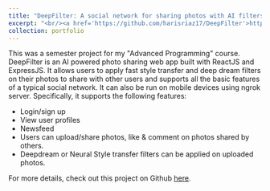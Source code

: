 ```yaml
---
title: "DeepFilter: A social network for sharing photos with AI filters"
excerpt: "<br/><a href='https://github.com/harisriaz17/DeepFilter'>https://github.com/harisriaz17/DeepFilter</a><br/><img src='../images/deepfilter.png' width='500' height = '500'/><br/>"
collection: portfolio
---
```


This was a semester project for my "Advanced Programming" course. DeepFilter is an AI powered photo sharing web app built with ReactJS and ExpressJS. It allows users to apply fast style transfer and deep dream filters on their photos to share with other users and supports all the basic features of a typical social network. It can also be run on mobile devices using ngrok server. Specifically, it supports the following features:
* Login/sign up
* View user profiles
* Newsfeed
* Users can upload/share photos, like & comment on photos shared by others.
* Deepdream or Neural Style transfer filters can be applied on uploaded photos.  


For more details, check out this project on Github [here](https://github.com/harisriaz17/DeepFilter).